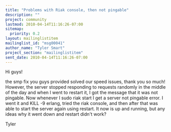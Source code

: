 ```yaml
---
title: "Problems with Riak console, then not pingable"
description: ""
project: community
lastmod: 2010-04-14T11:16:26-07:00
sitemap:
  priority: 0.2
layout: mailinglistitem
mailinglist_id: "msg00041"
author_name: "Tyler Smart"
project_section: "mailinglistitem"
sent_date: 2010-04-14T11:16:26-07:00
---
```



Hi guys!

the smp fix you guys provided solved our speed issues, thank you so much!
However, the server stopped responding to requests randomly in the middle of
the day and when I went to restart it, I got the message that it was not
pingable. Now whenever I sudo riak start I get a server not pingable
error. I went it and KILL -9 erlang, tried the riak console, and then after
that was able to start the server again using restart. It now is up and
running, but any ideas why it went down and restart didn't work?

Tyler
